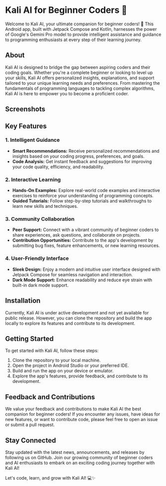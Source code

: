 # Kali AI for Beginner Coders 🚀

Welcome to Kali AI, your ultimate companion for beginner coders! 🤖 This Android app, built with Jetpack Compose and Kotlin, harnesses the power of Google's Gemini Pro model to provide intelligent assistance and guidance to programming enthusiasts at every step of their learning journey.

## About

Kali AI is designed to bridge the gap between aspiring coders and their coding goals. Whether you're a complete beginner or looking to level up your skills, Kali AI offers personalized insights, explanations, and support tailored to your unique learning needs and preferences. From mastering the fundamentals of programming languages to tackling complex algorithms, Kali AI is here to empower you to become a proficient coder.

## Screenshots


## Key Features

### 1. Intelligent Guidance
- **Smart Recommendations:** Receive personalized recommendations and insights based on your coding progress, preferences, and goals.
- **Code Analysis:** Get instant feedback and suggestions for improving your code quality, efficiency, and readability.

### 2. Interactive Learning
- **Hands-On Examples:** Explore real-world code examples and interactive exercises to reinforce your understanding of programming concepts.
- **Guided Tutorials:** Follow step-by-step tutorials and walkthroughs to learn new skills and techniques.

### 3. Community Collaboration
- **Peer Support:** Connect with a vibrant community of beginner coders to share experiences, ask questions, and collaborate on projects.
- **Contribution Opportunities:** Contribute to the app's development by submitting bug fixes, feature enhancements, or new learning resources.

### 4. User-Friendly Interface
- **Sleek Design:** Enjoy a modern and intuitive user interface designed with Jetpack Compose for seamless navigation and interaction.
- **Dark Mode Support:** Enhance readability and reduce eye strain with built-in dark mode support.

## Installation

Currently, Kali AI is under active development and not yet available for public release. However, you can clone the repository and build the app locally to explore its features and contribute to its development.

## Getting Started

To get started with Kali AI, follow these steps:

1. Clone the repository to your local machine.
2. Open the project in Android Studio or your preferred IDE.
3. Build and run the app on your device or emulator.
4. Explore the app's features, provide feedback, and contribute to its development.

## Feedback and Contributions

We value your feedback and contributions to make Kali AI the best companion for beginner coders! If you encounter any issues, have ideas for new features, or want to contribute code, please feel free to open an issue or submit a pull request.

## Stay Connected 

Stay updated with the latest news, announcements, and releases by following us on GitHub. Join our growing community of beginner coders and AI enthusiasts to embark on an exciting coding journey together with Kali AI!

Let's code, learn, and grow with Kali AI! 💻✨
